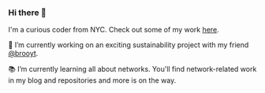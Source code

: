 ### Hi there 👋

I'm a curious coder from NYC. Check out some of my work [here](https://mikmaks97.github.io).

🔭 I’m currently working on an exciting sustainability project with my friend [@brooyt](https://github.com/brooyt).

📚 I’m currently learning all about networks. You'll find network-related work in my blog and repositories and more is on the way.
